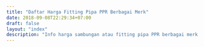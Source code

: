 ```yaml
---
title: "Daftar Harga Fitting Pipa PPR Berbagai Merk"
date: 2018-09-08T22:29:34+07:00
draft: false
layout: "index"
description: "Info harga sambungan atau fitting pipa PPR berbagai merk yang diupdate secara rutin. Harga disini dijamin akurat karena langsung diambil dari distributor pipa PPR."
---
```



